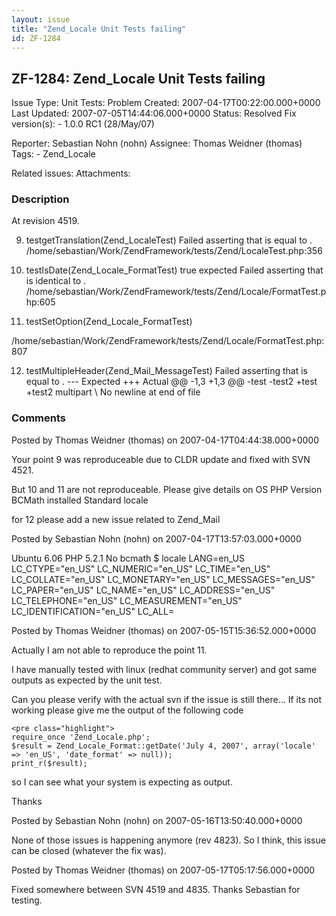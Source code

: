 ```yaml
---
layout: issue
title: "Zend_Locale Unit Tests failing"
id: ZF-1284
---
```


ZF-1284: Zend\_Locale Unit Tests failing
----------------------------------------

 Issue Type: Unit Tests: Problem Created: 2007-04-17T00:22:00.000+0000 Last Updated: 2007-07-05T14:44:06.000+0000 Status: Resolved Fix version(s): - 1.0.0 RC1 (28/May/07)
 
 Reporter:  Sebastian Nohn (nohn)  Assignee:  Thomas Weidner (thomas)  Tags: - Zend\_Locale
 
 Related issues: 
 Attachments: 
### Description

At revision 4519.

9) testgetTranslation(Zend\_LocaleTest) Failed asserting that is equal to . /home/sebastian/Work/ZendFramework/tests/Zend/LocaleTest.php:356

10) testIsDate(Zend\_Locale\_FormatTest) true expected Failed asserting that is identical to . /home/sebastian/Work/ZendFramework/tests/Zend/Locale/FormatTest.php:605

11) testSetOption(Zend\_Locale\_FormatTest)

/home/sebastian/Work/ZendFramework/tests/Zend/Locale/FormatTest.php:807

12) testMultipleHeader(Zend\_Mail\_MessageTest) Failed asserting that is equal to . --- Expected +++ Actual @@ -1,3 +1,3 @@ -test -test2 +test +test2 multipart \\ No newline at end of file

 

 

### Comments

Posted by Thomas Weidner (thomas) on 2007-04-17T04:44:38.000+0000

Your point 9 was reproduceable due to CLDR update and fixed with SVN 4521.

But 10 and 11 are not reproduceable. Please give details on OS PHP Version BCMath installed Standard locale

for 12 please add a new issue related to Zend\_Mail

 

 

Posted by Sebastian Nohn (nohn) on 2007-04-17T13:57:03.000+0000

Ubuntu 6.06 PHP 5.2.1 No bcmath $ locale LANG=en\_US LC\_CTYPE="en\_US" LC\_NUMERIC="en\_US" LC\_TIME="en\_US" LC\_COLLATE="en\_US" LC\_MONETARY="en\_US" LC\_MESSAGES="en\_US" LC\_PAPER="en\_US" LC\_NAME="en\_US" LC\_ADDRESS="en\_US" LC\_TELEPHONE="en\_US" LC\_MEASUREMENT="en\_US" LC\_IDENTIFICATION="en\_US" LC\_ALL=

 

 

Posted by Thomas Weidner (thomas) on 2007-05-15T15:36:52.000+0000

Actually I am not able to reproduce the point 11.

I have manually tested with linux (redhat community server) and got same outputs as expected by the unit test.

Can you please verify with the actual svn if the issue is still there... If its not working please give me the output of the following code

 
    <pre class="highlight">
    require_once 'Zend_Locale.php';
    $result = Zend_Locale_Format::getDate('July 4, 2007', array('locale' => 'en_US', 'date_format' => null));
    print_r($result);


so I can see what your system is expecting as output.

Thanks

 

 

Posted by Sebastian Nohn (nohn) on 2007-05-16T13:50:40.000+0000

None of those issues is happening anymore (rev 4823). So I think, this issue can be closed (whatever the fix was).

 

 

Posted by Thomas Weidner (thomas) on 2007-05-17T05:17:56.000+0000

Fixed somewhere between SVN 4519 and 4835. Thanks Sebastian for testing.

 

 